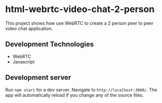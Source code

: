 # html-webrtc-video-chat-2-person

This project shows how use WebRTC to create a 2 person peer to peer video chat application.

## Development Technologies

+ WebRTC
+ Javascript

## Development server

Run `npm start` for a dev server. Navigate to `http://localhost:3000/`. The app will automatically reload if you change any of the source files.
